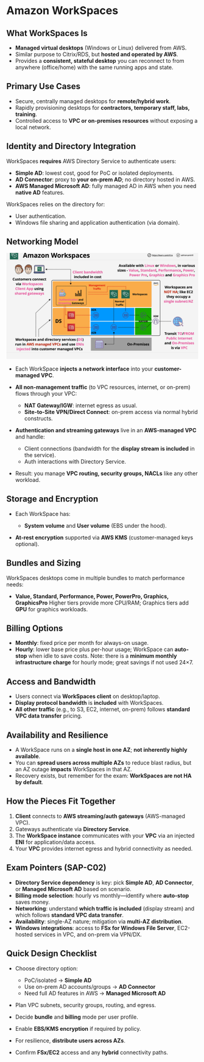 # Amazon WorkSpaces

## What WorkSpaces Is

- **Managed virtual desktops** (Windows or Linux) delivered from AWS.
- Similar purpose to Citrix/RDS, but **hosted and operated by AWS**.
- Provides a **consistent, stateful desktop** you can reconnect to from anywhere (office/home) with the same running apps and state.

## Primary Use Cases

- Secure, centrally managed desktops for **remote/hybrid work**.
- Rapidly provisioning desktops for **contractors, temporary staff, labs, training**.
- Controlled access to **VPC or on-premises resources** without exposing a local network.

## Identity and Directory Integration

WorkSpaces **requires** AWS Directory Service to authenticate users:

- **Simple AD**: lowest cost, good for PoC or isolated deployments.
- **AD Connector**: proxy to **your on-prem AD**; no directory hosted in AWS.
- **AWS Managed Microsoft AD**: fully managed AD in AWS when you need **native AD** features.

WorkSpaces relies on the directory for:

- User authentication.
- Windows file sharing and application authentication (via domain).

## Networking Model

![alt text](./Images/image-14.png)

- Each WorkSpace **injects a network interface** into your **customer-managed VPC**.
- **All non-management traffic** (to VPC resources, internet, or on-prem) flows through your VPC:

  - **NAT Gateway/IGW**: internet egress as usual.
  - **Site-to-Site VPN/Direct Connect**: on-prem access via normal hybrid constructs.

- **Authentication and streaming gateways** live in an **AWS-managed VPC** and handle:

  - Client connections (bandwidth for the **display stream is included** in the service).
  - Auth interactions with Directory Service.

- Result: you manage **VPC routing, security groups, NACLs** like any other workload.

## Storage and Encryption

- Each WorkSpace has:

  - **System volume** and **User volume** (EBS under the hood).

- **At-rest encryption** supported via **AWS KMS** (customer-managed keys optional).

## Bundles and Sizing

WorkSpaces desktops come in multiple bundles to match performance needs:

- **Value, Standard, Performance, Power, PowerPro, Graphics, GraphicsPro**
  Higher tiers provide more CPU/RAM; Graphics tiers add **GPU** for graphics workloads.

## Billing Options

- **Monthly**: fixed price per month for always-on usage.
- **Hourly**: lower base price plus per-hour usage; WorkSpace can **auto-stop** when idle to save costs.
  Note: there is a **minimum monthly infrastructure charge** for hourly mode; great savings if not used 24×7.

## Access and Bandwidth

- Users connect via **WorkSpaces client** on desktop/laptop.
- **Display protocol bandwidth** is **included** with WorkSpaces.
- **All other traffic** (e.g., to S3, EC2, internet, on-prem) follows **standard VPC data transfer** pricing.

## Availability and Resilience

- A WorkSpace runs on a **single host in one AZ**; **not inherently highly available**.
- You can **spread users across multiple AZs** to reduce blast radius, but an AZ outage **impacts** WorkSpaces in that AZ.
- Recovery exists, but remember for the exam: **WorkSpaces are not HA by default**.

## How the Pieces Fit Together

1. **Client** connects to **AWS streaming/auth gateways** (AWS-managed VPC).
2. Gateways authenticate via **Directory Service**.
3. The **WorkSpace instance** communicates with your **VPC** via an injected **ENI** for application/data access.
4. Your **VPC** provides internet egress and hybrid connectivity as needed.

## Exam Pointers (SAP-C02)

- **Directory Service dependency** is key: pick **Simple AD**, **AD Connector**, or **Managed Microsoft AD** based on scenario.
- **Billing mode selection**: hourly vs monthly—identify where **auto-stop** saves money.
- **Networking**: understand **which traffic is included** (display stream) and which follows **standard VPC data transfer**.
- **Availability**: single-AZ nature; mitigation via **multi-AZ distribution**.
- **Windows integrations**: access to **FSx for Windows File Server**, EC2-hosted services in VPC, and on-prem via VPN/DX.

## Quick Design Checklist

- Choose directory option:

  - PoC/isolated → **Simple AD**
  - Use on-prem AD accounts/groups → **AD Connector**
  - Need full AD features in AWS → **Managed Microsoft AD**

- Plan VPC subnets, security groups, routing, and egress.
- Decide **bundle** and **billing** mode per user profile.
- Enable **EBS/KMS encryption** if required by policy.
- For resilience, **distribute users across AZs**.
- Confirm **FSx/EC2** access and any **hybrid** connectivity paths.
